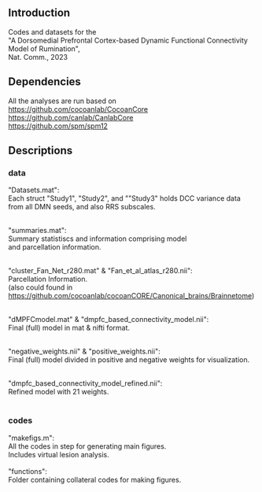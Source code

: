 ## Introduction
Codes and datasets for the <br>"A Dorsomedial Prefrontal Cortex-based Dynamic Functional Connectivity Model of Rumination", <br> Nat. Comm., 2023

## Dependencies
All the analyses are run based on <br>
https://github.com/cocoanlab/CocoanCore <br>
https://github.com/canlab/CanlabCore <br> 
https://github.com/spm/spm12

## Descriptions

### data
"Datasets.mat": <br>
    Each struct "Study1", "Study2", and ""Study3" holds DCC variance data from 
    all DMN seeds, and also RRS subscales. <br><br>

"summaries.mat": <br>
    Summary statistiscs and  information comprising model <br>
    and parcellation information. <br><br>

"cluster_Fan_Net_r280.mat" & "Fan_et_al_atlas_r280.nii": <br>
    Parcellation Information. <br>
    (also could found in https://github.com/cocoanlab/cocoanCORE/Canonical_brains/Brainnetome) <br><br>

"dMPFCmodel.mat" & "dmpfc_based_connectivity_model.nii": <br>
    Final (full) model in mat & nifti format. <br><br>

"negative_weights.nii" & "positive_weights.nii": <br>
    Final (full) model divided in positive and negative weights for visualization. <br><br>

"dmpfc_based_connectivity_model_refined.nii": <br>
    Refined model with 21 weights. <br><br>
    
### codes
"makefigs.m": <br>
    All the codes in step for generating main figures.  <br>
    Includes virtual lesion analysis. <br><br>
"functions": <br>
    Folder containing collateral codes for making figures.
    




